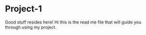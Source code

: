 # Project-1
Good stuff resides here!
Hi this is the read me file that will guide you through using my project.
